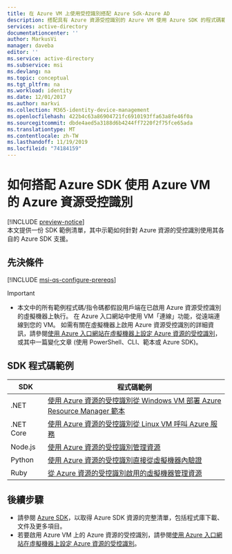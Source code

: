 ```yaml
---
title: 在 Azure VM 上使用受控識別搭配 Azure Sdk-Azure AD
description: 搭配具有 Azure 資源受控識別的 Azure VM 使用 Azure SDK 的程式碼範例。
services: active-directory
documentationcenter: ''
author: MarkusVi
manager: daveba
editor: ''
ms.service: active-directory
ms.subservice: msi
ms.devlang: na
ms.topic: conceptual
ms.tgt_pltfrm: na
ms.workload: identity
ms.date: 12/01/2017
ms.author: markvi
ms.collection: M365-identity-device-management
ms.openlocfilehash: 422b4c63a86904721fc6910193ffa63a8fe46f0a
ms.sourcegitcommit: dbde4aed5a3188d6b4244ff7220f2f75fce65ada
ms.translationtype: MT
ms.contentlocale: zh-TW
ms.lasthandoff: 11/19/2019
ms.locfileid: "74184159"
---
```

# <a name="how-to-use-managed-identities-for-azure-resources-on-an-azure-vm-with-azure-sdks"></a>如何搭配 Azure SDK 使用 Azure VM 的 Azure 資源受控識別 

[!INCLUDE [preview-notice](../../../includes/active-directory-msi-preview-notice.md)]  
本文提供一份 SDK 範例清單，其中示範如何針對 Azure 資源的受控識別使用其各自的 Azure SDK 支援。

## <a name="prerequisites"></a>先決條件

[!INCLUDE [msi-qs-configure-prereqs](../../../includes/active-directory-msi-qs-configure-prereqs.md)]

> [!IMPORTANT]
> - 本文中的所有範例程式碼/指令碼都假設用戶端在已啟用 Azure 資源受控識別的虛擬機器上執行。 在 Azure 入口網站中使用 VM「連線」功能，從遠端連線到您的 VM。 如需有關在虛擬機器上啟用 Azure 資源受控識別的詳細資訊，請參閱[使用 Azure 入口網站在虛擬機器上設定 Azure 資源的受控識別](qs-configure-portal-windows-vm.md)，或其中一篇變化文章 (使用 PowerShell、CLI、範本或 Azure SDK)。 

## <a name="sdk-code-samples"></a>SDK 程式碼範例

| SDK             | 程式碼範例 |
| --------------- | ----------- |
| .NET            | [使用 Azure 資源的受控識別從 Windows VM 部署 Azure Resource Manager 範本](https://github.com/Azure-Samples/windowsvm-msi-arm-dotnet) |
| .NET Core       | [使用 Azure 資源的受控識別從 Linux VM 呼叫 Azure 服務](https://github.com/Azure-Samples/linuxvm-msi-keyvault-arm-dotnet/) |
| Node.js         | [使用 Azure 資源的受控識別管理資源](https://azure.microsoft.com/resources/samples/resources-node-manage-resources-with-msi/) |
| Python          | [使用 Azure 資源的受控識別直接從虛擬機器內驗證](https://azure.microsoft.com/resources/samples/resource-manager-python-manage-resources-with-msi/) |
| Ruby            | [從 Azure 資源的受控識別啟用的虛擬機器管理資源](https://github.com/Azure-Samples/resources-ruby-manage-resources-with-msi/) |

## <a name="next-steps"></a>後續步驟

- 請參閱 [Azure SDK](https://azure.microsoft.com/downloads/)，以取得 Azure SDK 資源的完整清單，包括程式庫下載、文件及更多項目。
- 若要啟用 Azure VM 上的 Azure 資源的受控識別，請參閱[使用 Azure 入口網站在虛擬機器上設定 Azure 資源的受控識別](qs-configure-portal-windows-vm.md)。









